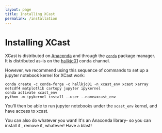 ```yaml
---
layout: page 
title: Installing XCast 
permalink: /installation
---
```


# Installing XCast

XCast is distributed on [Anaconda](https://www.anaconda.com/products/distribution) and through the [```conda```](https://docs.conda.io/en/latest/) package manager. It is distributed as-is on the [hallkjc01](https://anaconda.org/hallkjc01) conda channel. 

However, we recommend using this sequence of commands to set up a jupyter notebook kernel for XCast work:

```
conda create -c conda-forge -c hallkjc01 -n xcast_env xcast xarray netcdf4 matplotlib cartopy jupyter ipykernel 
conda activate xcast_env
python -m ipykernel install --user --name=xcast_env
```

You'll then be able to run jupyter notebooks under the ```xcast_env``` kernel, and have access to xcast. 

You can also do whatever you want! It's an Anaconda library- so you can install it , remove it, whatever! Have a blast!

[contributors-shield]: https://img.shields.io/github/contributors/kjhall01/xcast.svg?style=for-the-badge
[contributors-url]: https://github.com/kjhall01/xcast/graphs/contributors
[forks-shield]: https://img.shields.io/github/forks/kjhall01/xcast.svg?style=for-the-badge
[forks-url]: https://github.com/kjhall01/xcast/network/members
[stars-shield]: https://img.shields.io/github/stars/kjhall01/xcast.svg?style=for-the-badge
[stars-url]: https://github.com/kjhall01/xcast/stargazers
[issues-shield]: https://img.shields.io/github/issues/kjhall01/xcast.svg?style=for-the-badge
[issues-url]: https://github.com/kjhall01/xcast/issues
[license-shield]: https://img.shields.io/github/license/kjhall01/xcast.svg?style=for-the-badge
[license-url]: https://github.com/kjhall01/xcast/blob/main/LICENSE
[linkedin-shield]: https://img.shields.io/badge/-LinkedIn-black.svg?style=for-the-badge&logo=linkedin&colorB=555
[linkedin-url]: https://linkedin.com/in/kjhall01

